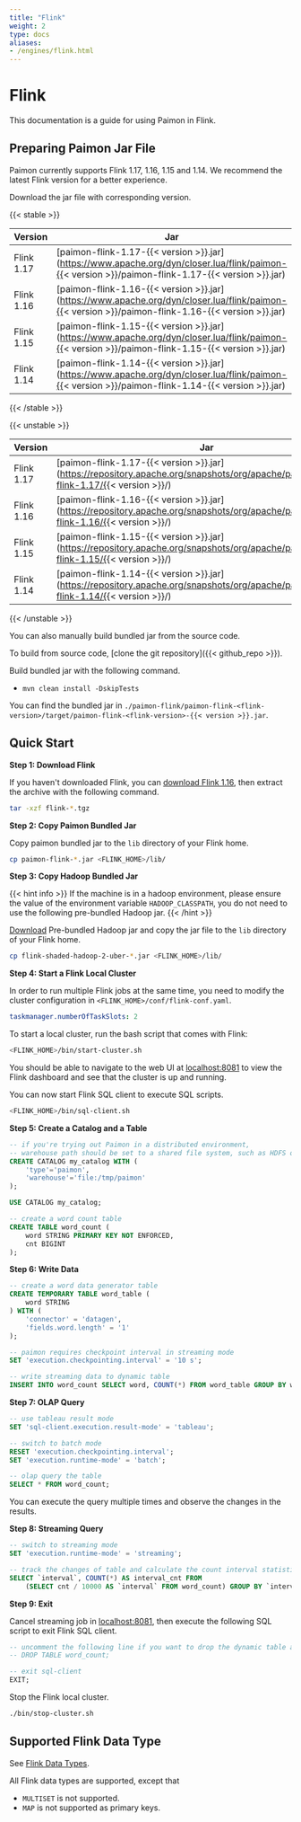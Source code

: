 ```yaml
---
title: "Flink"
weight: 2
type: docs
aliases:
- /engines/flink.html
---
```

<!--
Licensed to the Apache Software Foundation (ASF) under one
or more contributor license agreements.  See the NOTICE file
distributed with this work for additional information
regarding copyright ownership.  The ASF licenses this file
to you under the Apache License, Version 2.0 (the
"License"); you may not use this file except in compliance
with the License.  You may obtain a copy of the License at

  http://www.apache.org/licenses/LICENSE-2.0

Unless required by applicable law or agreed to in writing,
software distributed under the License is distributed on an
"AS IS" BASIS, WITHOUT WARRANTIES OR CONDITIONS OF ANY
KIND, either express or implied.  See the License for the
specific language governing permissions and limitations
under the License.
-->

# Flink

This documentation is a guide for using Paimon in Flink.

## Preparing Paimon Jar File

Paimon currently supports Flink 1.17, 1.16, 1.15 and 1.14. We recommend the latest Flink version for a better experience.

Download the jar file with corresponding version.

{{< stable >}}

| Version    | Jar                                                                                                                                               |
|------------|---------------------------------------------------------------------------------------------------------------------------------------------------|
| Flink 1.17 | [paimon-flink-1.17-{{< version >}}.jar](https://www.apache.org/dyn/closer.lua/flink/paimon-{{< version >}}/paimon-flink-1.17-{{< version >}}.jar) |
| Flink 1.16 | [paimon-flink-1.16-{{< version >}}.jar](https://www.apache.org/dyn/closer.lua/flink/paimon-{{< version >}}/paimon-flink-1.16-{{< version >}}.jar) |
| Flink 1.15 | [paimon-flink-1.15-{{< version >}}.jar](https://www.apache.org/dyn/closer.lua/flink/paimon-{{< version >}}/paimon-flink-1.15-{{< version >}}.jar) |
| Flink 1.14 | [paimon-flink-1.14-{{< version >}}.jar](https://www.apache.org/dyn/closer.lua/flink/paimon-{{< version >}}/paimon-flink-1.14-{{< version >}}.jar) |

{{< /stable >}}

{{< unstable >}}

| Version    | Jar                                                                                                                                   |
|------------|---------------------------------------------------------------------------------------------------------------------------------------|
| Flink 1.17 | [paimon-flink-1.17-{{< version >}}.jar](https://repository.apache.org/snapshots/org/apache/paimon/paimon-flink-1.17/{{< version >}}/) |
| Flink 1.16 | [paimon-flink-1.16-{{< version >}}.jar](https://repository.apache.org/snapshots/org/apache/paimon/paimon-flink-1.16/{{< version >}}/) |
| Flink 1.15 | [paimon-flink-1.15-{{< version >}}.jar](https://repository.apache.org/snapshots/org/apache/paimon/paimon-flink-1.15/{{< version >}}/) |
| Flink 1.14 | [paimon-flink-1.14-{{< version >}}.jar](https://repository.apache.org/snapshots/org/apache/paimon/paimon-flink-1.14/{{< version >}}/) |

{{< /unstable >}}

You can also manually build bundled jar from the source code.

To build from source code, [clone the git repository]({{< github_repo >}}).

Build bundled jar with the following command.
- `mvn clean install -DskipTests`

You can find the bundled jar in `./paimon-flink/paimon-flink-<flink-version>/target/paimon-flink-<flink-version>-{{< version >}}.jar`.

## Quick Start

**Step 1: Download Flink**

If you haven't downloaded Flink, you can [download Flink 1.16](https://flink.apache.org/downloads.html), then extract the archive with the following command.

```bash
tar -xzf flink-*.tgz
```

**Step 2: Copy Paimon Bundled Jar**

Copy paimon bundled jar to the `lib` directory of your Flink home.

```bash
cp paimon-flink-*.jar <FLINK_HOME>/lib/
```

**Step 3: Copy Hadoop Bundled Jar**

{{< hint info >}}
If the machine is in a hadoop environment, please ensure the value of the environment variable `HADOOP_CLASSPATH`, you do not need to use the following pre-bundled Hadoop jar.
{{< /hint >}}

[Download](https://flink.apache.org/downloads.html) Pre-bundled Hadoop jar and copy the jar file to the `lib` directory of your Flink home.

```bash
cp flink-shaded-hadoop-2-uber-*.jar <FLINK_HOME>/lib/
```

**Step 4: Start a Flink Local Cluster**

In order to run multiple Flink jobs at the same time, you need to modify the cluster configuration in `<FLINK_HOME>/conf/flink-conf.yaml`.

```yaml
taskmanager.numberOfTaskSlots: 2
```

To start a local cluster, run the bash script that comes with Flink:

```bash
<FLINK_HOME>/bin/start-cluster.sh
```

You should be able to navigate to the web UI at [localhost:8081](http://localhost:8081) to view
the Flink dashboard and see that the cluster is up and running.

You can now start Flink SQL client to execute SQL scripts.

```bash
<FLINK_HOME>/bin/sql-client.sh
```

**Step 5: Create a Catalog and a Table**

```sql
-- if you're trying out Paimon in a distributed environment,
-- warehouse path should be set to a shared file system, such as HDFS or OSS
CREATE CATALOG my_catalog WITH (
    'type'='paimon',
    'warehouse'='file:/tmp/paimon'
);

USE CATALOG my_catalog;

-- create a word count table
CREATE TABLE word_count (
    word STRING PRIMARY KEY NOT ENFORCED,
    cnt BIGINT
);
```

**Step 6: Write Data**

```sql
-- create a word data generator table
CREATE TEMPORARY TABLE word_table (
    word STRING
) WITH (
    'connector' = 'datagen',
    'fields.word.length' = '1'
);

-- paimon requires checkpoint interval in streaming mode
SET 'execution.checkpointing.interval' = '10 s';

-- write streaming data to dynamic table
INSERT INTO word_count SELECT word, COUNT(*) FROM word_table GROUP BY word;
```

**Step 7: OLAP Query**

```sql
-- use tableau result mode
SET 'sql-client.execution.result-mode' = 'tableau';

-- switch to batch mode
RESET 'execution.checkpointing.interval';
SET 'execution.runtime-mode' = 'batch';

-- olap query the table
SELECT * FROM word_count;
```

You can execute the query multiple times and observe the changes in the results.

**Step 8: Streaming Query**

```sql
-- switch to streaming mode
SET 'execution.runtime-mode' = 'streaming';

-- track the changes of table and calculate the count interval statistics
SELECT `interval`, COUNT(*) AS interval_cnt FROM
    (SELECT cnt / 10000 AS `interval` FROM word_count) GROUP BY `interval`;
```

**Step 9: Exit**

Cancel streaming job in [localhost:8081](http://localhost:8081), then execute the following SQL script to exit Flink SQL client.

```sql
-- uncomment the following line if you want to drop the dynamic table and clear the files
-- DROP TABLE word_count;

-- exit sql-client
EXIT;
```

Stop the Flink local cluster.

```bash
./bin/stop-cluster.sh
```

## Supported Flink Data Type

See [Flink Data Types](https://nightlies.apache.org/flink/flink-docs-release-1.16/docs/dev/table/types/).

All Flink data types are supported, except that

* `MULTISET` is not supported.
* `MAP` is not supported as primary keys.
